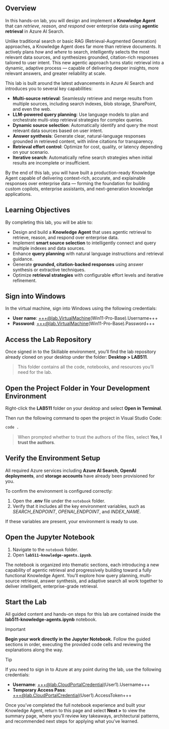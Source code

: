 ## Overview

In this hands-on lab, you will design and implement a **Knowledge Agent** that can *retrieve, reason, and respond* over enterprise data using **agentic retrieval** in Azure AI Search. 

Unlike traditional search or basic RAG (Retrieval-Augmented Generation) approaches, a Knowledge Agent does far more than retrieve documents. It actively plans *how* and *where* to search, intelligently selects the most relevant data sources, and synthesizes grounded, citation-rich responses tailored to user intent. This new agentic approach turns static retrieval into a dynamic, adaptive process — capable of delivering deeper insights, more relevant answers, and greater reliability at scale.

This lab is built around the latest advancements in Azure AI Search and introduces you to several key capabilities:

- **Multi-source retrieval**: Seamlessly retrieve and merge results from multiple sources, including search indexes, blob storage, SharePoint, and even the web.
- **LLM-powered query planning**: Use language models to plan and orchestrate multi-step retrieval strategies for complex queries.
- **Dynamic source selection**: Automatically identify and query the most relevant data sources based on user intent.
- **Answer synthesis**: Generate clear, natural-language responses grounded in retrieved content, with inline citations for transparency.
- **Retrieval effort control**: Optimize for cost, quality, or latency depending on your scenario.
- **Iterative search**: Automatically refine search strategies when initial results are incomplete or insufficient.

By the end of this lab, you will have built a production-ready Knowledge Agent capable of delivering context-rich, accurate, and explainable responses over enterprise data — forming the foundation for building custom copilots, enterprise assistants, and next-generation knowledge applications.

## Learning Objectives

By completing this lab, you will be able to:

- Design and build a **Knowledge Agent** that uses agentic retrieval to retrieve, reason, and respond over enterprise data.  
- Implement **smart source selection** to intelligently connect and query multiple indexes and data sources.  
- Enhance **query planning** with natural language instructions and retrieval guidance.  
- Generate **grounded, citation-backed responses** using answer synthesis or extractive techniques.  
- Optimize **retrieval strategies** with configurable effort levels and iterative refinement.

## Sign into Windows

In the virtual machine, sign into Windows using the following credentials:

- **User name**: +++@lab.VirtualMachine(Win11-Pro-Base).Username+++  
- **Password**: +++@lab.VirtualMachine(Win11-Pro-Base).Password+++

## Access the Lab Repository

Once signed in to the Skillable environment, you’ll find the lab repository already cloned on your desktop under the folder: **Desktop > LAB511**.

> This folder contains all the code, notebooks, and resources you’ll need for the lab.

## Open the Project Folder in Your Development Environment

Right-click the **LAB511** folder on your desktop and select **Open in Terminal**.

Then run the following command to open the project in Visual Studio Code:

```bash
code .
```
> When prompted whether to trust the authors of the files, select **Yes, I trust the authors**.

## Verify the Environment Setup

All required Azure services including **Azure AI Search**, **OpenAI deployments**, and **storage accounts** have already been provisioned for you.

To confirm the environment is configured correctly:

1. Open the **.env** file under the `notebook` folder.  
2. Verify that it includes all the key environment variables, such as *SEARCH_ENDPOINT*, *OPENAI_ENDPOINT*, and *INDEX_NAME*.

If these variables are present, your environment is ready to use.

## Open the Jupyter Notebook

1. Navigate to the `notebook` folder.  
2. Open **`lab511-knowledge-agents.ipynb`**.

The notebook is organized into thematic sections, each introducing a new capability of agentic retrieval and progressively building toward a fully functional Knowledge Agent. You’ll explore how query planning, multi-source retrieval, answer synthesis, and adaptive search all work together to deliver intelligent, enterprise-grade retrieval.

## Start the Lab

All guided content and hands-on steps for this lab are contained inside the **lab511-knowledge-agents.ipynb** notebook.

> [!IMPORTANT]  
> **Begin your work directly in the Jupyter Notebook.** Follow the guided sections in order, executing the provided code cells and reviewing the explanations along the way.

> [!TIP]  
> If you need to sign in to Azure at any point during the lab, use the following credentials:  
> - **Username**: +++@lab.CloudPortalCredential(User1).Username+++  
> - **Temporary Access Pass**: +++@lab.CloudPortalCredential(User1).AccessToken+++

Once you’ve completed the full notebook experience and built your Knowledge Agent, return to this page and select **Next >** to view the summary page, where you’ll review key takeaways, architectural patterns, and recommended next steps for applying what you’ve learned.
